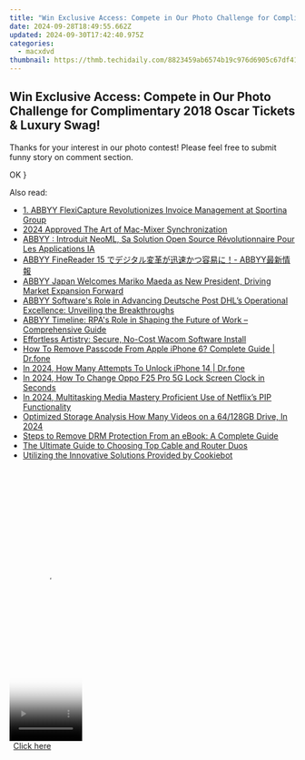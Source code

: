 ```yaml
---
title: "Win Exclusive Access: Compete in Our Photo Challenge for Complimentary 2018 Oscar Tickets & Luxury Swag!"
date: 2024-09-28T18:49:55.662Z
updated: 2024-09-30T17:42:40.975Z
categories:
  - macxdvd
thumbnail: https://thmb.techidaily.com/8823459ab6574b19c976d6905c67df41ee5da35193b7ba8be663bba21950e5e8.jpg
---
```


## Win Exclusive Access: Compete in Our Photo Challenge for Complimentary 2018 Oscar Tickets & Luxury Swag!

Thanks for your interest in our photo contest! Please feel free to submit funny story on comment section.

OK }

<ins class="adsbygoogle"
     style="display:block"
     data-ad-format="autorelaxed"
     data-ad-client="ca-pub-7571918770474297"
     data-ad-slot="1223367746"></ins>

<ins class="adsbygoogle"
     style="display:block"
     data-ad-client="ca-pub-7571918770474297"
     data-ad-slot="8358498916"
     data-ad-format="auto"
     data-full-width-responsive="true"></ins>

<span class="atpl-alsoreadstyle">Also read:</span>
<div><ul>
<li><a href="https://discover-brilliant.techidaily.com/1-abbyy-flexicapture-revolutionizes-invoice-management-at-sportina-group/"><u>1. ABBYY FlexiCapture Revolutionizes Invoice Management at Sportina Group</u></a></li>
<li><a href="https://fox-info.techidaily.com/2024-approved-the-art-of-mac-mixer-synchronization/"><u>2024 Approved The Art of Mac-Mixer Synchronization</u></a></li>
<li><a href="https://discover-brilliant.techidaily.com/abbyy-introduit-neoml-sa-solution-open-source-revolutionnaire-pour-les-applications-ia/"><u>ABBYY : Introduit NeoML, Sa Solution Open Source Révolutionnaire Pour Les Applications IA</u></a></li>
<li><a href="https://discover-brilliant.techidaily.com/abbyy-finereader-15-abbyy/"><u>ABBYY FineReader 15 でデジタル変革が迅速かつ容易に！- ABBYY最新情報</u></a></li>
<li><a href="https://discover-brilliant.techidaily.com/abbyy-japan-welcomes-mariko-maeda-as-new-president-driving-market-expansion-forward/"><u>ABBYY Japan Welcomes Mariko Maeda as New President, Driving Market Expansion Forward</u></a></li>
<li><a href="https://discover-brilliant.techidaily.com/abbyy-softwares-role-in-advancing-deutsche-post-dhls-operational-excellence-unveiling-the-breakthroughs/"><u>ABBYY Software's Role in Advancing Deutsche Post DHL’s Operational Excellence: Unveiling the Breakthroughs</u></a></li>
<li><a href="https://discover-brilliant.techidaily.com/abbyy-timeline-rpas-role-in-shaping-the-future-of-work-comprehensive-guide/"><u>ABBYY Timeline: RPA's Role in Shaping the Future of Work – Comprehensive Guide</u></a></li>
<li><a href="https://driver-install.techidaily.com/effortless-artistry-secure-no-cost-wacom-software-install/"><u>Effortless Artistry: Secure, No-Cost Wacom Software Install</u></a></li>
<li><a href="https://iphone-unlock.techidaily.com/how-to-remove-passcode-from-apple-iphone-6-complete-guide-drfone-by-drfone-ios/"><u>How To Remove Passcode From Apple iPhone 6? Complete Guide | Dr.fone</u></a></li>
<li><a href="https://iphone-unlock.techidaily.com/in-2024-how-many-attempts-to-unlock-iphone-14-drfone-by-drfone-ios/"><u>In 2024, How Many Attempts To Unlock iPhone 14 | Dr.fone</u></a></li>
<li><a href="https://android-unlock.techidaily.com/in-2024-how-to-change-oppo-f25-pro-5g-lock-screen-clock-in-seconds-by-drfone-android/"><u>In 2024, How To Change Oppo F25 Pro 5G Lock Screen Clock in Seconds</u></a></li>
<li><a href="https://extra-support.techidaily.com/in-2024-multitasking-media-mastery-proficient-use-of-netflixs-pip-functionality/"><u>In 2024, Multitasking Media Mastery Proficient Use of Netflix’s PIP Functionality</u></a></li>
<li><a href="https://extra-guidance.techidaily.com/optimized-storage-analysis-how-many-videos-on-a-64128gb-drive-in-2024/"><u>Optimized Storage Analysis How Many Videos on a 64/128GB Drive, In 2024</u></a></li>
<li><a href="https://discover-able.techidaily.com/steps-to-remove-drm-protection-from-an-ebook-a-complete-guide/"><u>Steps to Remove DRM Protection From an eBook: A Complete Guide</u></a></li>
<li><a href="https://tech-recovery.techidaily.com/the-ultimate-guide-to-choosing-top-cable-and-router-duos/"><u>The Ultimate Guide to Choosing Top Cable and Router Duos</u></a></li>
<li><a href="https://discover-brilliant.techidaily.com/utilizing-the-innovative-solutions-provided-by-cookiebot/"><u>Utilizing the Innovative Solutions Provided by Cookiebot</u></a></li>
</ul></div>

<!-- affiliate ads begin -->
<span id="1975648">
					<video width="128" height="480" style="cursor:pointer"
           poster="//a.impactradius-go.com/display-clicktoplayimage/1975648.png"
           onclick="if(!this.playClicked){this.play();this.setAttribute('controls',true);this.playClicked=true;}">
	   <source src="//a.impactradius-go.com/display-ad/22993-1975648">
	   <img src="//a.impactradius-go.com/display-clicktoplayimage/1975648.png" style="border: none; height: 100%; width: 100%; object-fit: contain">
	</video>
	<div style="width:80px;text-align:center"><a href="javascript:window.open(decodeURIComponent('https%3A%2F%2Fhomestyler.sjv.io%2Fc%2F5597632%2F1975648%2F22993'), '_blank');void(0);">Click here</a></div>
</span>
<img height="0" width="0" src="https://imp.pxf.io/i/5597632/1975648/22993" style="position:absolute;visibility:hidden;" border="0" />
<!-- affiliate ads end -->

